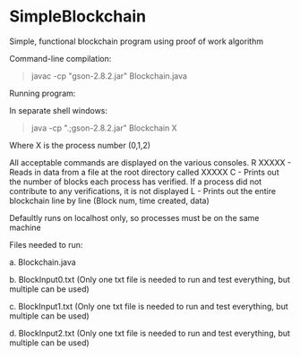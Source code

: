 # SimpleBlockchain
Simple, functional blockchain program using proof of work algorithm

Command-line compilation:

> javac -cp "gson-2.8.2.jar" Blockchain.java

Running program:

In separate shell windows:

> java -cp ".;gson-2.8.2.jar" Blockchain X

Where X is the process number (0,1,2)

All acceptable commands are displayed on the various consoles.
R XXXXX - Reads in data from a file at the root directory called XXXXX
C - Prints out the number of blocks each process has verified. If a process did not contribute to any verifications, it is not displayed
L - Prints out the entire blockchain line by line (Block num, time created, data)

Defaultly runs on localhost only, so processes must be on the same machine

Files needed to run:

 a. Blockchain.java 
 
 b. BlockInput0.txt (Only one txt file is needed to run and test everything, but multiple can be used)
 
 c. BlockInput1.txt (Only one txt file is needed to run and test everything, but multiple can be used)
 
 d. BlockInput2.txt (Only one txt file is needed to run and test everything, but multiple can be used)
